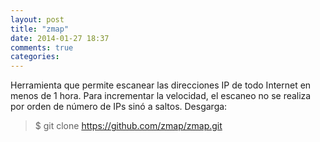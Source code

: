 ```yaml
---
layout: post
title: "zmap"
date: 2014-01-27 18:37
comments: true
categories: 
---
```

Herramienta que permite escanear las direcciones IP de todo Internet en menos de 1 hora. Para incrementar la velocidad, el escaneo no se realiza por orden de número de IPs sinó a saltos. Desgarga:

>$ git clone https://github.com/zmap/zmap.git

